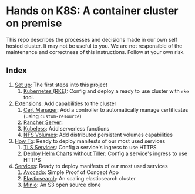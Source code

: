 # Hands on K8S: A container cluster on premise

This repo describes the processes and decisions made in our own self hosted cluster. It may not be useful to you. We are not responsible of the maintenance and correctness of this instructions. Follow at your own risk.

## Index

1. [Set up](/setup): The first steps into this project
   1. [Kubernetes (RKE)](/setup/rke): Config and deploy a ready to use cluster with `rke` tool.
1. [Extensions](/extensions): Add capabilities to the cluster
   1. [Cert Manager](/extensions/cert-manager): Add a controller to automatically manage certificates (using `custom-resource`)
   1. [Rancher Server](/extensions/rancher-server):
   1. [Kubeless](/extensions/kubeless): Add serverless functions
   1. [NFS Volumes](/extensions/nfs-volumes): Add distributed persistent volumes capabilities
1. [How To](/how-to): Ready to deploy manifests of our most used services
   1. [TLS Services](/how-to/tls-services): Config a service's ingress to use HTTPS
   1. [Deploy Helm Charts without Tiller](/how-to/deploy-helm-without-tiller): Config a service's ingress to use HTTPS
1. [Services](/services): Ready to deploy manifests of our most used services
   1. [Avocado](/services/avocado): Simple Proof of Concept App
   1. [Elasticsearch](/services/elasticsearch): An scaling elasticsearch cluster
   1. [Minio](/services/minio): An S3 open source clone
